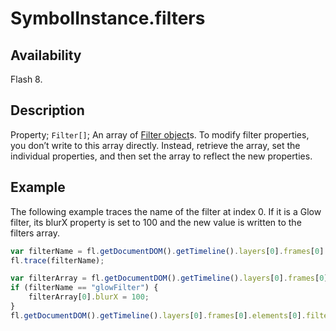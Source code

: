 # SymbolInstance.filters

## Availability

Flash 8.

## Description

Property; `Filter[]`; An array of [Filter object](../Filter_object/Filter_summary.md)s. To modify filter properties, you don’t write to this array directly. Instead, retrieve the array, set the individual properties, and then set the array to reflect the new properties.

## Example

The following example traces the name of the filter at index 0. If it is a Glow filter, its blurX property is set to 100 and the new value is written to the filters array.

```javascript
var filterName = fl.getDocumentDOM().getTimeline().layers[0].frames[0].elements[0].filters[0].name;
fl.trace(filterName);

var filterArray = fl.getDocumentDOM().getTimeline().layers[0].frames[0].elements[0].filters;
if (filterName == "glowFilter") {
    filterArray[0].blurX = 100;
}
fl.getDocumentDOM().getTimeline().layers[0].frames[0].elements[0].filters = filterArray;
```
